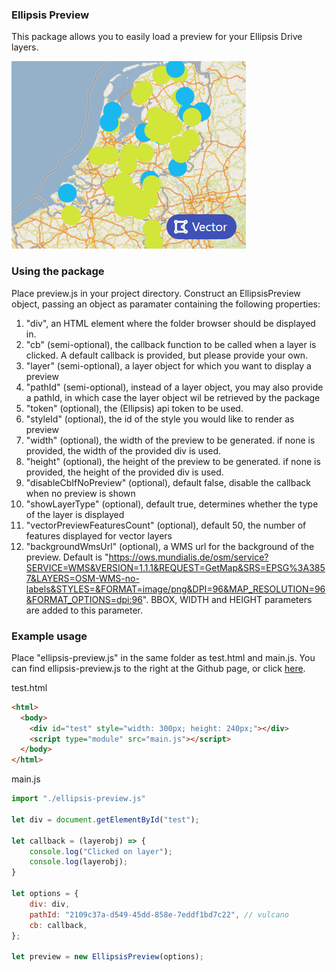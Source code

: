 ### Ellipsis Preview

This package allows you to easily load a preview for your Ellipsis Drive layers.

![Ellipsis Preview example](img/preview_example.png "Ellipsis Preview example")


### Using the package

Place preview.js in your project directory. Construct an EllipsisPreview object, passing an object as paramater containing the following properties:

1. "div", an HTML element where the folder browser should be displayed in.
2. "cb" (semi-optional), the callback function to be called when a layer is clicked. A default callback is provided, but please provide your own.
3. "layer" (semi-optional), a layer object for which you want to display a preview
4. "pathId" (semi-optional), instead of a layer object, you may also provide a pathId, in which case the layer object wil be retrieved by the package
5. "token" (optional), the (Ellipsis) api token to be used.
7. "styleId" (optional), the id of the style you would like to render as preview
8. "width" (optional), the width of the preview to be generated. if none is provided, the width of the provided div is used.
9. "height" (optional), the height of the preview to be generated. if none is provided, the height of the provided div is used.
10. "disableCbIfNoPreview" (optional), default false, disable the callback when no preview is shown
11. "showLayerType" (optional), default true, determines whether the type of the layer is displayed
12. "vectorPreviewFeaturesCount" (optional),  default 50, the number of features displayed for vector layers
13. "backgroundWmsUrl" (optional), a WMS url for the background of the preview. Default is "https://ows.mundialis.de/osm/service?SERVICE=WMS&VERSION=1.1.1&REQUEST=GetMap&SRS=EPSG%3A3857&LAYERS=OSM-WMS-no-labels&STYLES=&FORMAT=image/png&DPI=96&MAP_RESOLUTION=96&FORMAT_OPTIONS=dpi:96". BBOX, WIDTH and HEIGHT parameters are added to this parameter.
### Example usage
Place "ellipsis-preview.js" in the same folder as test.html and main.js. You can find ellipsis-preview.js to the right at the Github page, or click [here](https://github.com/ellipsis-drive/preview-package/releases/).

test.html

```html
<html>
  <body>
    <div id="test" style="width: 300px; height: 240px;"></div>
    <script type="module" src="main.js"></script>
  </body>
</html>
```

main.js
```javascript
import "./ellipsis-preview.js"

let div = document.getElementById("test");

let callback = (layerobj) => {
    console.log("Clicked on layer");
    console.log(layerobj);
}

let options = {
    div: div,
    pathId: "2109c37a-d549-45dd-858e-7eddf1bd7c22", // vulcano
    cb: callback,
};

let preview = new EllipsisPreview(options);
```